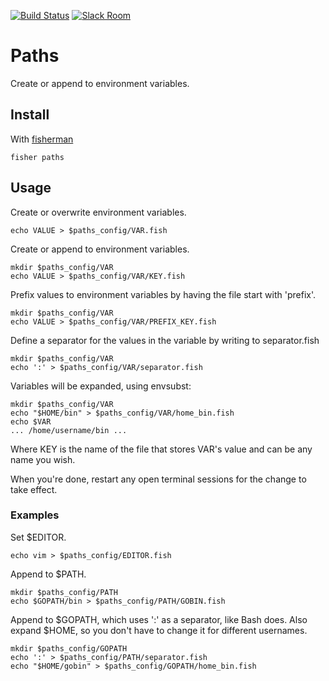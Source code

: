 [![Build Status][travis-badge]][travis-link]
[![Slack Room][slack-badge]][slack-link]

# Paths

Create or append to environment variables.

## Install

With [fisherman]

```
fisher paths
```

## Usage

Create or overwrite environment variables.

```fish
echo VALUE > $paths_config/VAR.fish
```

Create or append to environment variables.

```fish
mkdir $paths_config/VAR
echo VALUE > $paths_config/VAR/KEY.fish
```

Prefix values to environment variables by having the file start with 'prefix'.

```fish
mkdir $paths_config/VAR
echo VALUE > $paths_config/VAR/PREFIX_KEY.fish
```

Define a separator for the values in the variable by writing to separator.fish

```fish
mkdir $paths_config/VAR
echo ':' > $paths_config/VAR/separator.fish
```

Variables will be expanded, using envsubst:

```fish
mkdir $paths_config/VAR
echo "$HOME/bin" > $paths_config/VAR/home_bin.fish
echo $VAR
... /home/username/bin ...
```

Where KEY is the name of the file that stores VAR's value and can be any name you wish.

When you're done, restart any open terminal sessions for the change to take effect.

### Examples

Set $EDITOR.

```fish
echo vim > $paths_config/EDITOR.fish
```

Append to $PATH.

```fish
mkdir $paths_config/PATH
echo $GOPATH/bin > $paths_config/PATH/GOBIN.fish
```

Append to $GOPATH, which uses ':' as a separator, like Bash does. Also expand
$HOME, so you don't have to change it for different usernames.

```fish
mkdir $paths_config/GOPATH
echo ':' > $paths_config/PATH/separator.fish
echo "$HOME/gobin" > $paths_config/GOPATH/home_bin.fish
```

[travis-link]: https://travis-ci.org/fisherman/paths
[travis-badge]: https://img.shields.io/travis/fisherman/paths.svg
[slack-link]: https://fisherman-wharf.herokuapp.com
[slack-badge]: https://fisherman-wharf.herokuapp.com/badge.svg
[fisherman]: https://github.com/fisherman/fisherman
